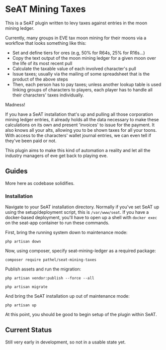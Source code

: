 # SeAT Mining Taxes

This is a SeAT plugin written to levy taxes against entries in the moon mining ledger.

Currently, many groups in EVE tax moon mining for their moons via a workflow that looks something like this:

* Set and define tiers for ores (e.g, 50% for R64s, 25% for R16s...)
* Copy the text output of the moon mining ledger for a given moon over the life of its most recent pull
* Calculate the taxable value of each involved character's pull
* Issue taxes; usually via the mailing of some spreadsheet that is the product of the above steps
* Then, each person has to pay taxes; unless another lookup table is used linking groups of characters to players, each player has to handle all their characters' taxes individually.

Madness!  

If you have a SeAT installation that's up and pulling all those corporation mining ledger entries, it already holds all the data necessary to make these calculations on its own and present 'invoices' to issue for the payment.  It also knows all your alts, allowing you to be shown taxes for all your toons.  With access to the characters' wallet journal entries, we can even tell if they've been paid or not.

This plugin aims to make this kind of automation a reality and let all the industry managers of eve get back to playing eve.

## Guides
More here as codebase solidifies.

### Installation

Navigate to your SeAT installation directory.  Normally if you've set SeAT up using the setup/deployment script, this is `/var/www/seat`.  If you have a docker-based deployment, you'll have to open up a shell with `docker exec` on the seat-app container to run these commands.

First, bring the running system down to maintenance mode:

`php artisan down`

Now, using composer, specify seat-mining-ledger as a required package:

`composer require pathel/seat-mining-taxes`

Publish assets and run the migration:

`php artisan vendor:publish --force --all`

`php artisan migrate`

And bring the SeAT installation up out of maintenance mode:

`php artisan up`

At this point, you should be good to begin setup of the plugin within SeAT.

## Current Status
Still very early in development, so not in a usable state yet.
